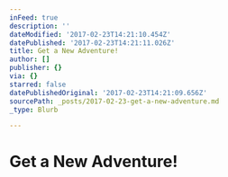 ```yaml
---
inFeed: true
description: ''
dateModified: '2017-02-23T14:21:10.454Z'
datePublished: '2017-02-23T14:21:11.026Z'
title: Get a New Adventure!
author: []
publisher: {}
via: {}
starred: false
datePublishedOriginal: '2017-02-23T14:21:09.656Z'
sourcePath: _posts/2017-02-23-get-a-new-adventure.md
_type: Blurb

---
```

# Get a New Adventure!